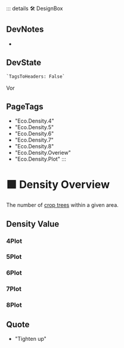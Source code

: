 ::: details 🛠 <dev>DesignBox</dev>

## DevNotes

-

## DevState

```py
`TagsToHeaders: False`
```

Vor

<h2>PageTags</h2>

- "Eco.Density.4"
- "Eco.Density.5"
- "Eco.Density.6"
- "Eco.Density.7"
- "Eco.Density.8"
- "Eco.Density.Overiew"
- "Eco.Density.Plot"
:::

# 🟩  <eco>Density Overview</eco>

The number of [crop trees](/Glossary/glossary#crop-tree) within a given area.

## Density Value

### 4Plot

### 5Plot

### 6Plot

### 7Plot

### 8Plot

## Quote

- "Tighten up"
